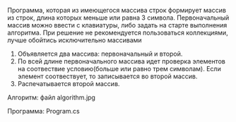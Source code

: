 Программа, которая из имеющегося массива строк формирует массив из строк, 
длина которых меньше или равна 3 символа. Первоначальный массив можно ввести 
с клавиатуры, либо задать на старте выполнения алгоритма. При решение не 
рекомендуется пользоваться коллекциями, лучше обойтись исключительно массивами


1. Объявляется два массива: первоначальный и второй. 
2. По всей длине первоначального массива идет проверка элементов 
на соотвествие условию(больше или равно трем символам). 
Если элемент соотвествует, то записывается во второй массив.
3. Распечатывается второй массив.

Алгоритм: файл algorithm.jpg

Программа: Program.cs
